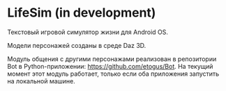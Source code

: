 # LifeSim (in development)
Текстовый игровой симулятор жизни для Android OS.

Модели персонажей созданы в среде Daz 3D.

Модуль общения с другими персонажами реализован в репозитории Bot в Python-приложении: https://github.com/etogus/Bot. 
На текущий момент этот модуль работает, только если оба приложения запустить на локальной машине.

